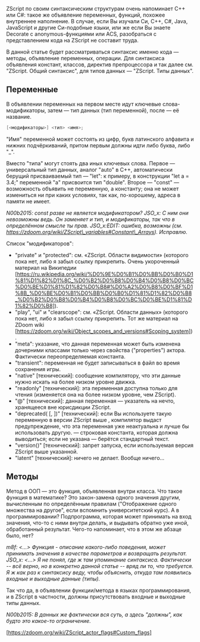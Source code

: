 ZScript по своим синтаксическим структурам очень напоминает C++ или C#: такое же объявление переменных, функций, похожее внутреннее наполнение. В случае, если Вы изучали Си, C++, C#, Java, JavaScript и другие Си-подобные языки, или же если Вы знаете Decorate с anonymous-функциями или ACS, разобраться с представлением кода на ZScript не составит труда.

В данной статье будет рассматриваться синтаксис именно кода — методы, объявление переменных, операции. Для синтаксиса объявления констант, классов, директив препроцессора и так далее см. "ZScript. Общий синтаксис", для типов данных — "ZScript. Типы данных".

## Переменные

В объявлении переменных на первом месте идут ключевые слова-модификаторы, затем — тип данных (тип переменной), после — её название.

```C
[<модификаторы>] <тип> <имя>;
```

"Имя" переменной может состоять из цифр, букв латинского алфавита и нижних подчёркиваний, притом первым должны идти либо буква, либо "_".

Вместо "типа" могут стоять два иных ключевых слова. Первое — универсальный тип данных, аналог "auto" в C++, автоматически берущий присваиваемый тип — "let": к примеру, в конструкции "let a = 3.4;" переменной "a" присвоится тип "double". Второе — "const" — возможность объявить не переменную, а константу; она не может измениться ни при каких условиях, так как, по-хорошему, адреса в памяти не имеет.

_N00b2015: const разве не является модификатором?_ _JSO\_x: С ним они невозможны ведь. Он заменяет и тип, и модификаторы, так что в определённом смысле ты прав._ _JSO\_x:EDIT: ошибка, возможны (см. https://zdoom.org/wiki/ZScript\_variables#Constant\_Arrays). Исправлю._

Список "модификаторов":

-    "private" и "protected": см. «ZScript. Области видимости» (которого пока нет, либо я забыл ссылку прикрепить. Очень укороченный материал на Википедии [https://ru.wikipedia.org/wiki/%D0%9E%D0%B1%D0%BB%D0%B0%D1%81%D1%82%D1%8C_%D0%B2%D0%B8%D0%B4%D0%B8%D0%BC%D0%BE%D1%81%D1%82%D0%B8#%D0%A2%D0%B8%D0%BF%D1%8B_%D0%BE%D0%B1%D0%BB%D0%B0%D1%81%D1%82%D0%B8_%D0%B2%D0%B8%D0%B4%D0%B8%D0%BC%D0%BE%D1%81%D1%82%D0%B8]).
-    "play", "ui" и "clearscope": см. «ZScript. Области данных» (которого пока нет, либо я забыл ссылку прикрепить. Тот же материал на ZDoom wiki [https://zdoom.org/wiki/Object_scopes_and_versions#Scoping_system]).
-    "meta": указание, что данная переменная может быть изменена дочерними классами только через свойства ("properties") актора. Фактически переопределяемая константа.
-    "transient": переменная не будет записываться в файл во время сохранения игры.
-    "native" [технический]: сообщение компилятору, что эти данные нужно искать на более низком уровне движка.
-    "readonly" [технический]: эта переменная доступна только для чтения (изменяется она на более низком уровне, чем ZScript).
-    "@" [технический]: данная переменная — указатель на нечто, хранящееся вне юрисдикции ZScript.
-    "deprecated(<version> [, <reason>])" [технический]: если Вы используете такую переменную в версии ZScript выше <version>, компилятор выдаст предупреждение, что эта переменная уже неактуальна и лучше бы использовать другую. <reason> — строковая константа, которая должна выводиться; если не указана — берётся стандартный текст.
-    "version(<ver>)" [технический]: запрет запуска, если используемая версия ZScript выше указанной.
-    "latent" [технический]: ничего не делает. Вообще ничего…

## Методы

Метод в ООП — это функция, объявленная внутри класса. Что такое функция в математике? Это закон-замена одного значения другим, вычисленным по определённым правилам ("Отображение одного множества на другое", если вспомнить университетский курс). А в программировании? Подпрограмма, которая может принимать на вход значения, что-то с ними внутри делать, и выдывать обратно уже иной, обработанный результат. Чего-то напоминает, что в этом же абзаце было, нет?

_m8f: <...> Функция - описание какого-либо поведения, может принимать значения в качестве параметров и возвращать результат._ _JSO\_x: <...> Я не понял, где ж там упоминание синтаксиса. Фактически -- всё верно, но в конкретно данной статье -- вряд ли то, что требуется. Я ж как раз к синтаксису веду, чтобы объяснить, откуда там появились входные и выходные данные (типы)._

Так что да, в объявлении функции/метода в языках программирования, и в ZScript в частности, должны присутствовать входные и выходные типы данных.

_N00b2015: В данных же фактически вся суть, а здесь "должны", как будто это какое-то ограничение._

[https://zdoom.org/wiki/ZScript_actor_flags#Custom_flags]
